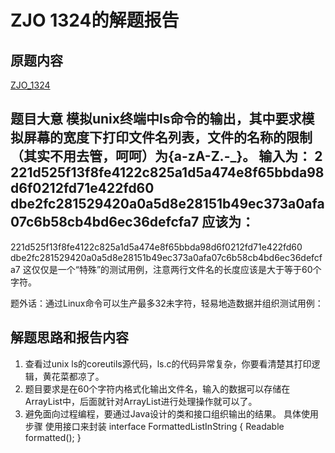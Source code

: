 # ZJO 1324的解题报告

## 原题内容
[ZJO_1324](https://zoj.pintia.cn/problem-sets/91827364500/problems/91827364823)

题目大意
模拟unix终端中ls命令的输出，其中要求模拟屏幕的宽度下打印文件名列表，文件的名称的限制（其实不用去管，呵呵）为{a-zA-Z.-_}。
输入为：
2
221d525f13f8fe4122c825a1d5a474e8f65bbda98d6f0212fd71e422fd60
dbe2fc281529420a0a5d8e28151b49ec373a0afa07c6b58cb4bd6ec36defcfa7
应该为：
------------------------------------------------------------
221d525f13f8fe4122c825a1d5a474e8f65bbda98d6f0212fd71e422fd60
dbe2fc281529420a0a5d8e28151b49ec373a0afa07c6b58cb4bd6ec36defcfa7
这仅仅是一个“特殊”的测试用例，注意两行文件名的长度应该是大于等于60个字符。

题外话：通过Linux命令可以生产最多32未字符，轻易地造数据并组织测试用例：




## 解题思路和报告内容
1. 查看过unix ls的coreutils源代码，ls.c的代码异常复杂，你要看清楚其打印逻辑，黄花菜都凉了。
2. 题目要求是在60个字符内格式化输出文件名，输入的数据可以存储在ArrayList<String>中，后面就针对ArrayList<String>进行处理操作就可以了。
3. 避免面向过程编程，要通过Java设计的类和接口组织输出的结果。
具体使用步骤
使用接口来封装
interface FormattedListInString {
    Readable formatted();
}
